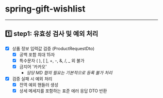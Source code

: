 # **spring-gift-wishlist**

***

## 1️⃣ step1: 유효성 검사 및 예외 처리

- [x] 상품 정보 입력값 검증 (ProductRequestDto)
    - [x] 공백 포함 최대 15자
    - [x] 특수문자 ( ), [ ], +, -, &, /, _ 외 불가
    - [x] 금지어 '카카오'
        - *담당 MD 협의 필요는 기본적으로 등록 불가 처리*
- [x] 검증 실패 시 예외 처리
    - [x] 전역 예외 핸들러 생성
    - [x] 상세 메세지를 포함하는 표준 에러 응답 DTO 반환